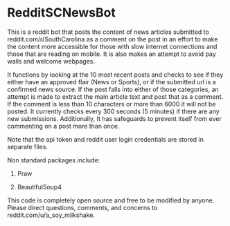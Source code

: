 # RedditSCNewsBot
This is a reddit bot that posts the content of news articles submitted to reddit.com/r/SouthCarolina as a comment on the post in an effort to make the content more accessible for those with slow internet connections and those that are reading on mobile. It is also makes an attempt to avoid pay walls and welcome webpages.

It functions by looking at the 10 most recent posts and checks to see if they either have an approved flair (News or Sports), or if the submitted url is a confirmed news source. If the post falls into either of those categories, an attempt is made to extract the main article text and post that as a comment. If the comment is less than 10 characters or more than 6000 it will not be posted. It currently checks every 300 seconds (5 minutes) if there are any new submissions. Additionally, It has safeguards to prevent itself from ever commenting on a post more than once.

Note that the api token and reddit user login credentials are stored in separate files.

Non standard packages include:

1) Praw

2) BeautifulSoup4

This code is completely open source and free to be modified by anyone. Please direct questions, comments, and concerns to reddit.com/u/a_soy_milkshake.
